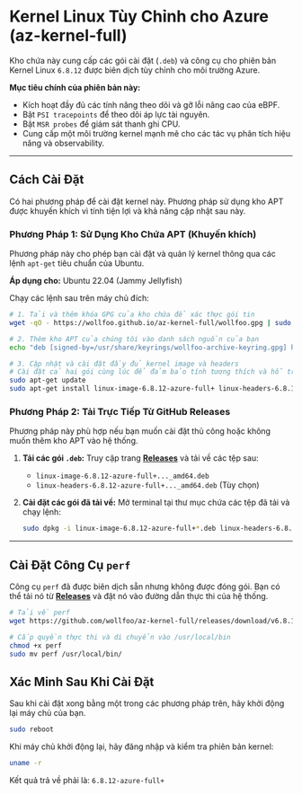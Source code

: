 # Kernel Linux Tùy Chỉnh cho Azure (az-kernel-full)

Kho chứa này cung cấp các gói cài đặt (`.deb`) và công cụ cho phiên bản Kernel Linux `6.8.12` được biên dịch tùy chỉnh cho môi trường Azure.

**Mục tiêu chính của phiên bản này:**
*   Kích hoạt đầy đủ các tính năng theo dõi và gỡ lỗi nâng cao của eBPF.
*   Bật `PSI tracepoints` để theo dõi áp lực tài nguyên.
*   Bật `MSR probes` để giám sát thanh ghi CPU.
*   Cung cấp một môi trường kernel mạnh mẽ cho các tác vụ phân tích hiệu năng và observability.

---

## Cách Cài Đặt

Có hai phương pháp để cài đặt kernel này. Phương pháp sử dụng kho APT được khuyến khích vì tính tiện lợi và khả năng cập nhật sau này.

### **Phương Pháp 1: Sử Dụng Kho Chứa APT (Khuyến khích)**

Phương pháp này cho phép bạn cài đặt và quản lý kernel thông qua các lệnh `apt-get` tiêu chuẩn của Ubuntu.

**Áp dụng cho:** Ubuntu 22.04 (Jammy Jellyfish)

Chạy các lệnh sau trên máy chủ đích:

```bash
# 1. Tải và thêm khóa GPG của kho chứa để xác thực gói tin
wget -qO - https://wollfoo.github.io/az-kernel-full/wollfoo.gpg | sudo gpg --dearmor -o /usr/share/keyrings/wollfoo-archive-keyring.gpg

# 2. Thêm kho APT của chúng tôi vào danh sách nguồn của bạn
echo "deb [signed-by=/usr/share/keyrings/wollfoo-archive-keyring.gpg] https://wollfoo.github.io/az-kernel-full jammy main" | sudo tee /etc/apt/sources.list.d/wollfoo.list > /dev/null

# 3. Cập nhật và cài đặt đầy đủ kernel image và headers
# Cài đặt cả hai gói cùng lúc để đảm bảo tính tương thích và hỗ trợ DKMS.
sudo apt-get update
sudo apt-get install linux-image-6.8.12-azure-full+ linux-headers-6.8.12-azure-full+
```

### **Phương Pháp 2: Tải Trực Tiếp Từ GitHub Releases**

Phương pháp này phù hợp nếu bạn muốn cài đặt thủ công hoặc không muốn thêm kho APT vào hệ thống.

1.  **Tải các gói `.deb`:**
    Truy cập trang [**Releases**](https://github.com/wollfoo/az-kernel-full/releases/tag/v6.8.12-full) và tải về các tệp sau:
    *   `linux-image-6.8.12-azure-full+..._amd64.deb`
    *   `linux-headers-6.8.12-azure-full+..._amd64.deb` (Tùy chọn)

2.  **Cài đặt các gói đã tải về:**
    Mở terminal tại thư mục chứa các tệp đã tải và chạy lệnh:
    ```bash
    sudo dpkg -i linux-image-6.8.12-azure-full+*.deb linux-headers-6.8.12-azure-full+*.deb
    ```

---

## Cài Đặt Công Cụ `perf`

Công cụ `perf` đã được biên dịch sẵn nhưng không được đóng gói. Bạn có thể tải nó từ [**Releases**](https://github.com/wollfoo/az-kernel-full/releases/tag/v6.8.12-full) và đặt nó vào đường dẫn thực thi của hệ thống.

```bash
# Tải về perf
wget https://github.com/wollfoo/az-kernel-full/releases/download/v6.8.12-full/perf

# Cấp quyền thực thi và di chuyển vào /usr/local/bin
chmod +x perf
sudo mv perf /usr/local/bin/
```

## Xác Minh Sau Khi Cài Đặt

Sau khi cài đặt xong bằng một trong các phương pháp trên, hãy khởi động lại máy chủ của bạn.
```bash
sudo reboot
```

Khi máy chủ khởi động lại, hãy đăng nhập và kiểm tra phiên bản kernel:
```bash
uname -r
```

Kết quả trả về phải là: `6.8.12-azure-full+`
